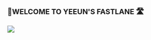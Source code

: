 ### 👻WELCOME TO YEEUN'S FASTLANE 🛣



<img src="https://img.shields.io/badge/Java-007396?style=flat-square&logo=Java&logoColor=white"/>





